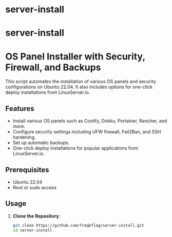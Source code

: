# server-install

# server-install
 
# OS Panel Installer with Security, Firewall, and Backups

This script automates the installation of various OS panels and security configurations on Ubuntu 22.04. It also includes options for one-click deploy installations from LinuxServer.io.

## Features

- Install various OS panels such as Coolify, Dokku, Portainer, Rancher, and more.
- Configure security settings including UFW firewall, Fail2Ban, and SSH hardening.
- Set up automatic backups.
- One-click deploy installations for popular applications from LinuxServer.io.

## Prerequisites

- Ubuntu 22.04
- Root or sudo access

## Usage

1. **Clone the Repository**:
   ```bash
   git clone https://github.com/freqkflag/server-install.git
   cd server-install
